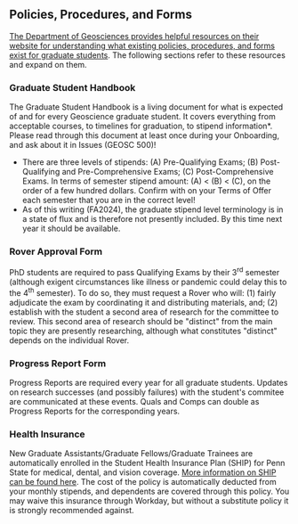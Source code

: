 ## Policies, Procedures, and Forms 
[The Department of Geosciences provides helpful resources on their website for understanding what existing policies, procedures, and forms exist for graduate students](https://www.geosc.psu.edu/graduate/current-students/policies-procedures-and-forms). The following sections refer to these resources and expand on them.

### Graduate Student Handbook
The Graduate Student Handbook is a living document for what is expected of and for every Geoscience graduate student. It covers everything from acceptable courses, to timelines for graduation, to stipend information\*. Please read through this document at least once during your Onboarding, and ask about it in Issues (GEOSC 500)!
* There are three levels of stipends: (A) Pre-Qualifying Exams; (B) Post-Qualifying and Pre-Comprehensive Exams; (C) Post-Comprehensive Exams. In terms of semester stipend amount: (A) < (B) < (C), on the order of a few hundred dollars. Confirm with on your Terms of Offer each semester that you are in the correct level!
* As of this writing (FA2024), the graduate stipend level terminology is in a state of flux and is therefore not presently included. By this time next year it should be available.

### Rover Approval Form
PhD students are required to pass Qualifying Exams by their 3<sup>rd</sup> semester (although exigent circumstances like illness or pandemic could delay this to the 4<sup>th</sup> semester). To do so, they must request a Rover who will: (1) fairly adjudicate the exam by coordinating it and distributing materials, and; (2) establish with the student a second area of research for the committee to review. This second area of research should be "distinct" from the main topic they are presently researching, although what constitutes "distinct" depends on the individual Rover.

### Progress Report Form
Progress Reports are required every year for all graduate students. Updates on research successes (and possibly failures) with the student's commitee are communicated at these events. Quals and Comps can double as Progress Reports for the corresponding years.

### Health Insurance
New Graduate Assistants/Graduate Fellows/Graduate Trainees are automatically enrolled in the Student Health Insurance Plan (SHIP) for Penn State for medical, dental, and vision coverage. [More information on SHIP can be found here](https://studentaffairs.psu.edu/health-insurance/student-health-insurance-plan-penn-state). The cost of the policy is automatically deducted from your monthly stipends, and dependents are covered through this policy. You may waive this insurance through Workday, but without a substitute policy it is strongly recommended against.
